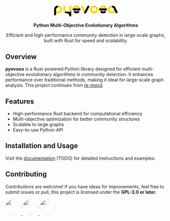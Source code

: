 <div align="center">
  <img src="res/logo.png" alt="pyevoea logo" width="40%">  
  
  **Python Multi-Objective Evolutionary Algorithms**  
  
  Efficient and high-performance community detection in large-scale graphs, built with Rust for speed and scalability.
</div>

## Overview  
**pyevoea** is a Rust-powered Python library designed for efficient multi-objective evolutionary algorithms in community detection. It enhances performance over traditional methods, making it ideal for large-scale graph analysis. This project continues from [re-mocd](https://github.com/0l1ve1r4).  

## Features  
- High-performance Rust backend for computational efficiency  
- Multi-objective optimization for better community structures  
- Scalable to large graphs  
- Easy-to-use Python API  

## Installation and Usage

Visit the [documentation](#) (TODO) for detailed instructions and examples.

## Contributing  

Contributions are welcome! If you have ideas for improvements, feel free to submit issues or pull, this project is licensed under the **GPL-3.0 or later**.  

<p align="left">
  <a href="https://github.com/0l1ve1r4">
    <img src="https://avatars.githubusercontent.com/u/82629748?v=4" width="50" height="50" style="border-radius: 50%;">
  </a>
  <a href="https://github.com/ol1veir4s">
    <img src="https://avatars.githubusercontent.com/u/202351572?v=4" width="50" height="50" style="border-radius: 50%;">
  </a>
  <a href="https://github.com/matt-cornell">
    <img src="https://avatars.githubusercontent.com/u/107312119?v=4" width="50" height="50" style="border-radius: 50%;">
  </a>
</p>
